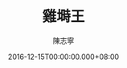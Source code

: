 ---
issue: 203
title: 雞塒王
author: 陳志寧
language: 南四縣
date: 2016-12-15T00:00:00.000+08:00
topic: 抒懷
difficulty: 3
wikidata: Q98096063
wikidata_link: https://www.wikidata.org/wiki/Q98096063
author_wikidata_link: https://www.wikidata.org/wiki/Q98096327
author_wikidata: Q98096327
---